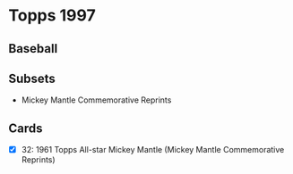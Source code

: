 # Topps 1997 
## Baseball

## Subsets

- Mickey Mantle Commemorative Reprints

## Cards

- [x] 32: 1961 Topps All-star Mickey Mantle (Mickey Mantle Commemorative Reprints) <br>